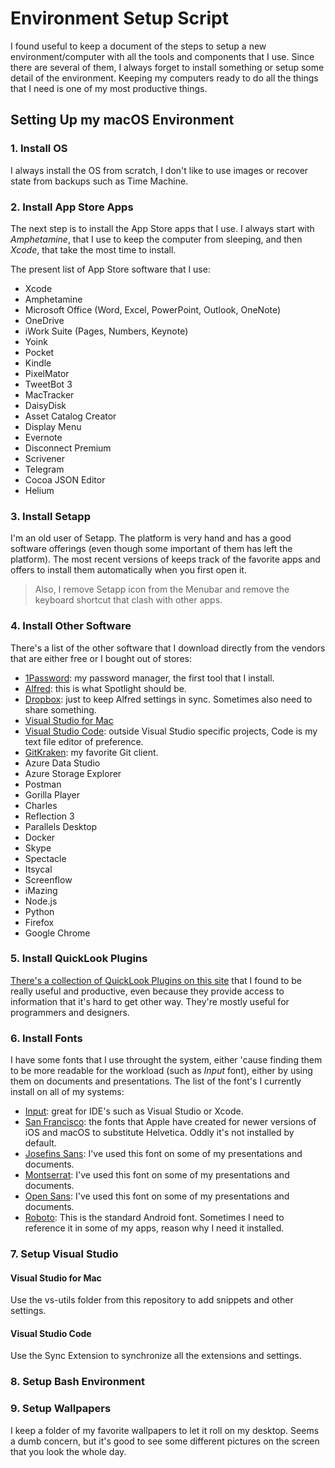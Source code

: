 # Environment Setup Script
I found useful to keep a document of the steps to setup a new environment/computer with all the tools and components that I use. Since there are several of them, I always forget to install something or setup some detail of the environment. Keeping my computers ready to do all the things that I need is one of my most productive things.

## Setting Up my macOS Environment
### 1. Install OS
I always install the OS from scratch, I don't like to use images or recover state from backups such as Time Machine.

### 2. Install App Store Apps
The next step is to install the App Store apps that I use. I always start with _Amphetamine_, that I use to keep the computer from sleeping, and then _Xcode_, that take the most time to install.

The present list of App Store software that I use:
* Xcode
* Amphetamine
* Microsoft Office (Word, Excel, PowerPoint, Outlook, OneNote)
* OneDrive
* iWork Suite (Pages, Numbers, Keynote)
* Yoink
* Pocket
* Kindle
* PixelMator
* TweetBot 3
* MacTracker
* DaisyDisk
* Asset Catalog Creator
* Display Menu
* Evernote
* Disconnect Premium
* Scrivener
* Telegram
* Cocoa JSON Editor
* Helium

### 3. Install Setapp
I'm an old user of Setapp. The platform is very hand and has a good software offerings (even though some important of them has left the platform). The most recent versions of keeps track of the favorite apps and offers to install them automatically when you first open it.

>Also, I remove Setapp icon from the Menubar and remove the keyboard shortcut that clash with other apps.

### 4. Install Other Software
There's a list of the other software that I download directly from the vendors that are either free or I bought out of stores:

* [1Password](https://1password.com/downloads/mac/): my password manager, the first tool that I install.
* [Alfred](https://www.alfredapp.com): this is what Spotlight should be.
* [Dropbox](https://www.dropbox.com/downloading): just to keep Alfred settings in sync. Sometimes also need to share something.
* [Visual Studio for Mac](https://visualstudio.microsoft.com/downloads/)
* [Visual Studio Code](https://code.visualstudio.com/download): outside Visual Studio specific projects, Code is my text file editor of preference.
* [GitKraken](https://www.gitkraken.com/download): my favorite Git client.
* Azure Data Studio
* Azure Storage Explorer
* Postman
* Gorilla Player
* Charles
* Reflection 3
* Parallels Desktop
* Docker
* Skype
* Spectacle
* Itsycal
* Screenflow
* iMazing
* Node.js
* Python
* Firefox
* Google Chrome

### 5. Install QuickLook Plugins
[There's a collection of QuickLook Plugins on this site](https://github.com/sindresorhus/quick-look-plugins) that I found to be really useful and productive, even because they provide access to information that it's hard to get other way. They're mostly useful for programmers and designers.

### 6. Install Fonts
I have some fonts that I use throught the system, either 'cause finding them to be more readable for the workload (such as _Input_ font), either by using them on documents and presentations. The list of the font's I currently install on all of my systems:

* [Input](http://input.fontbureau.com): great for IDE's such as Visual Studio or Xcode.
* [San Francisco](https://developer.apple.com/fonts/): the fonts that Apple have created for newer versions of iOS and macOS to substitute Helvetica. Oddly it's not installed by default.
* [Josefins Sans](https://www.fontsquirrel.com/fonts/josefin-sans): I've used this font on some of my presentations and documents.
* [Montserrat](https://fonts.google.com/specimen/Montserrat): I've used this font on some of my presentations and documents.
* [Open Sans](https://fonts.google.com/specimen/Open+Sans): I've used this font on some of my presentations and documents.
* [Roboto](https://fonts.google.com/specimen/Roboto): This is the standard Android font. Sometimes I need to reference it in some of my apps, reason why I need it installed.

### 7. Setup Visual Studio

#### Visual Studio for Mac
Use the vs-utils folder from this repository to add snippets and other settings.

#### Visual Studio Code
Use the Sync Extension to synchronize all the extensions and settings. 

### 8. Setup Bash Environment

### 9. Setup Wallpapers
I keep a folder of my favorite wallpapers to let it roll on my desktop. Seems a dumb concern, but it's good to see some different pictures on the screen that you look the whole day.